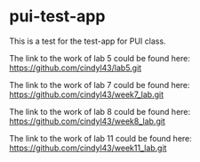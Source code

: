 # pui-test-app
This is a test for the test-app for PUI class.

The link to the work of lab 5 could be found here: https://github.com/cindyl43/lab5.git

The link to the work of lab 7 could be found here: https://github.com/cindyl43/week7_lab.git

The link to the work of lab 8 could be found here: https://github.com/cindyl43/week8_lab.git

The link to the work of lab 11 could be found here: https://github.com/cindyl43/week11_lab.git
